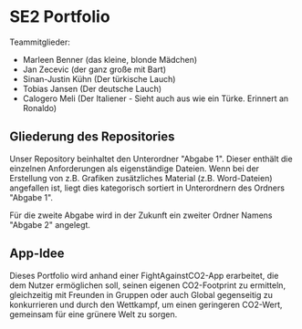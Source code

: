 # SE2 Portfolio
Teammitglieder: 
* Marleen Benner (das kleine, blonde Mädchen)
* Jan Zecevic (der ganz große mit Bart)
* Sinan-Justin Kühn (Der türkische Lauch)
* Tobias Jansen (Der deutsche Lauch)
* Calogero Meli (Der Italiener - Sieht auch aus wie ein Türke. Erinnert an Ronaldo)

## Gliederung des Repositories
Unser Repository beinhaltet den Unterordner "Abgabe 1". Dieser enthält die einzelnen Anforderungen als eigenständige Dateien. Wenn bei der Erstellung von z.B. Grafiken zusätzliches Material (z.B. Word-Dateien) angefallen ist, liegt dies kategorisch sortiert in Unterordnern des Ordners "Abgabe 1".

Für die zweite Abgabe wird in der Zukunft ein zweiter Ordner Namens "Abgabe 2" angelegt.

## App-Idee
Dieses Portfolio wird anhand einer FightAgainstCO2-App erarbeitet, die dem Nutzer ermöglichen soll, seinen eigenen CO2-Footprint zu ermitteln, gleichzeitig mit Freunden in Gruppen oder auch Global gegenseitig zu konkurrieren und durch den Wettkampf, um einen geringeren CO2-Wert, gemeinsam für eine grünere Welt zu sorgen.
